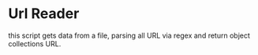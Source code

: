 # Url Reader
this script gets data from a file, parsing all URL via regex and return object collections URL.

